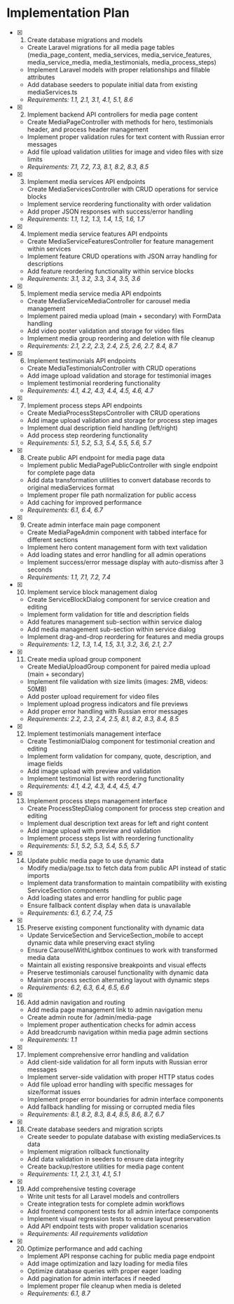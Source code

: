 # Implementation Plan

- [x] 1. Create database migrations and models





  - Create Laravel migrations for all media page tables (media_page_content, media_services, media_service_features, media_service_media, media_testimonials, media_process_steps)
  - Implement Laravel models with proper relationships and fillable attributes
  - Add database seeders to populate initial data from existing mediaServices.ts
  - _Requirements: 1.1, 2.1, 3.1, 4.1, 5.1, 8.6_

- [x] 2. Implement backend API controllers for media page content






  - Create MediaPageController with methods for hero, testimonials header, and process header management
  - Implement proper validation rules for text content with Russian error messages
  - Add file upload validation utilities for image and video files with size limits
  - _Requirements: 7.1, 7.2, 7.3, 8.1, 8.2, 8.3, 8.5_

- [x] 3. Implement media services API endpoints





  - Create MediaServicesController with CRUD operations for service blocks
  - Implement service reordering functionality with order validation
  - Add proper JSON responses with success/error handling
  - _Requirements: 1.1, 1.2, 1.3, 1.4, 1.5, 1.6, 1.7_

- [x] 4. Implement media service features API endpoints




  - Create MediaServiceFeaturesController for feature management within services
  - Implement feature CRUD operations with JSON array handling for descriptions
  - Add feature reordering functionality within service blocks
  - _Requirements: 3.1, 3.2, 3.3, 3.4, 3.5, 3.6_

- [x] 5. Implement media service media API endpoints







  - Create MediaServiceMediaController for carousel media management
  - Implement paired media upload (main + secondary) with FormData handling
  - Add video poster validation and storage for video files
  - Implement media group reordering and deletion with file cleanup
  - _Requirements: 2.1, 2.2, 2.3, 2.4, 2.5, 2.6, 2.7, 8.4, 8.7_

- [x] 6. Implement testimonials API endpoints






  - Create MediaTestimonialsController with CRUD operations
  - Add image upload validation and storage for testimonial images
  - Implement testimonial reordering functionality
  - _Requirements: 4.1, 4.2, 4.3, 4.4, 4.5, 4.6, 4.7_

- [x] 7. Implement process steps API endpoints






  - Create MediaProcessStepsController with CRUD operations
  - Add image upload validation and storage for process step images
  - Implement dual description field handling (left/right)
  - Add process step reordering functionality
  - _Requirements: 5.1, 5.2, 5.3, 5.4, 5.5, 5.6, 5.7_

- [x] 8. Create public API endpoint for media page data






  - Implement public MediaPagePublicController with single endpoint for complete page data
  - Add data transformation utilities to convert database records to original mediaServices format
  - Implement proper file path normalization for public access
  - Add caching for improved performance
  - _Requirements: 6.1, 6.4, 6.7_

- [x] 9. Create admin interface main page component






  - Create MediaPageAdmin component with tabbed interface for different sections
  - Implement hero content management form with text validation
  - Add loading states and error handling for all admin operations
  - Implement success/error message display with auto-dismiss after 3 seconds
  - _Requirements: 1.1, 7.1, 7.2, 7.4_

- [x] 10. Implement service block management dialog






  - Create ServiceBlockDialog component for service creation and editing
  - Implement form validation for title and description fields
  - Add features management sub-section within service dialog
  - Add media management sub-section within service dialog
  - Implement drag-and-drop reordering for features and media groups
  - _Requirements: 1.2, 1.3, 1.4, 1.5, 3.1, 3.2, 3.6, 2.1, 2.7_

- [x] 11. Create media upload group component





  - Create MediaUploadGroup component for paired media upload (main + secondary)
  - Implement file validation with size limits (images: 2MB, videos: 50MB)
  - Add poster upload requirement for video files
  - Implement upload progress indicators and file previews
  - Add proper error handling with Russian error messages
  - _Requirements: 2.2, 2.3, 2.4, 2.5, 8.1, 8.2, 8.3, 8.4, 8.5_

- [x] 12. Implement testimonials management interface







  - Create TestimonialDialog component for testimonial creation and editing
  - Implement form validation for company, quote, description, and image fields
  - Add image upload with preview and validation
  - Implement testimonial list with reordering functionality
  - _Requirements: 4.1, 4.2, 4.3, 4.4, 4.5, 4.7_

- [x] 13. Implement process steps management interface






  - Create ProcessStepDialog component for process step creation and editing
  - Implement dual description text areas for left and right content
  - Add image upload with preview and validation
  - Implement process steps list with reordering functionality
  - _Requirements: 5.1, 5.2, 5.3, 5.4, 5.5, 5.7_

- [x] 14. Update public media page to use dynamic data






  - Modify media/page.tsx to fetch data from public API instead of static imports
  - Implement data transformation to maintain compatibility with existing ServiceSection components
  - Add loading states and error handling for public page
  - Ensure fallback content display when data is unavailable
  - _Requirements: 6.1, 6.7, 7.4, 7.5_

- [x] 15. Preserve existing component functionality with dynamic data






  - Update ServiceSection and ServiceSection_mobile to accept dynamic data while preserving exact styling
  - Ensure CarouselWithLightbox continues to work with transformed media data
  - Maintain all existing responsive breakpoints and visual effects
  - Preserve testimonials carousel functionality with dynamic data
  - Maintain process section alternating layout with dynamic steps
  - _Requirements: 6.2, 6.3, 6.4, 6.5, 6.6_

- [x] 16. Add admin navigation and routing


  - Add media page management link to admin navigation menu
  - Create admin route for /admin/media-page
  - Implement proper authentication checks for admin access
  - Add breadcrumb navigation within media page admin sections
  - _Requirements: 1.1_

- [x] 17. Implement comprehensive error handling and validation



  - Add client-side validation for all form inputs with Russian error messages
  - Implement server-side validation with proper HTTP status codes
  - Add file upload error handling with specific messages for size/format issues
  - Implement proper error boundaries for admin interface components
  - Add fallback handling for missing or corrupted media files
  - _Requirements: 8.1, 8.2, 8.3, 8.4, 8.5, 8.6, 8.7, 6.7_

- [x] 18. Create database seeders and migration scripts





  - Create seeder to populate database with existing mediaServices.ts data
  - Implement migration rollback functionality
  - Add data validation in seeders to ensure data integrity
  - Create backup/restore utilities for media page content
  - _Requirements: 1.1, 2.1, 3.1, 4.1, 5.1_

- [x] 19. Add comprehensive testing coverage






  - Write unit tests for all Laravel models and controllers
  - Create integration tests for complete admin workflows
  - Add frontend component tests for all admin interface components
  - Implement visual regression tests to ensure layout preservation
  - Add API endpoint tests with proper validation scenarios
  - _Requirements: All requirements validation_

- [x] 20. Optimize performance and add caching





  - Implement API response caching for public media page endpoint
  - Add image optimization and lazy loading for media files
  - Optimize database queries with proper eager loading
  - Add pagination for admin interfaces if needed
  - Implement proper file cleanup when media is deleted
  - _Requirements: 6.1, 8.7_